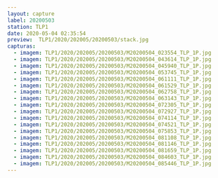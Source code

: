 ```yaml
---
layout: capture
label: 20200503
station: TLP1
date: 2020-05-04 02:35:54
preview:  TLP1/2020/202005/20200503/stack.jpg
capturas:
  - imagem: TLP1/2020/202005/20200503/M20200504_023554_TLP_1P.jpg
  - imagem: TLP1/2020/202005/20200503/M20200504_043614_TLP_1P.jpg
  - imagem: TLP1/2020/202005/20200503/M20200504_045940_TLP_1P.jpg
  - imagem: TLP1/2020/202005/20200503/M20200504_053745_TLP_1P.jpg
  - imagem: TLP1/2020/202005/20200503/M20200504_061111_TLP_1P.jpg
  - imagem: TLP1/2020/202005/20200503/M20200504_061529_TLP_1P.jpg
  - imagem: TLP1/2020/202005/20200503/M20200504_062758_TLP_1P.jpg
  - imagem: TLP1/2020/202005/20200503/M20200504_063143_TLP_1P.jpg
  - imagem: TLP1/2020/202005/20200503/M20200504_072305_TLP_1P.jpg
  - imagem: TLP1/2020/202005/20200503/M20200504_072927_TLP_1P.jpg
  - imagem: TLP1/2020/202005/20200503/M20200504_074114_TLP_1P.jpg
  - imagem: TLP1/2020/202005/20200503/M20200504_074521_TLP_1P.jpg
  - imagem: TLP1/2020/202005/20200503/M20200504_075853_TLP_1P.jpg
  - imagem: TLP1/2020/202005/20200503/M20200504_081108_TLP_1P.jpg
  - imagem: TLP1/2020/202005/20200503/M20200504_081146_TLP_1P.jpg
  - imagem: TLP1/2020/202005/20200503/M20200504_081659_TLP_1P.jpg
  - imagem: TLP1/2020/202005/20200503/M20200504_084603_TLP_1P.jpg
  - imagem: TLP1/2020/202005/20200503/M20200504_085446_TLP_1P.jpg
---
```

